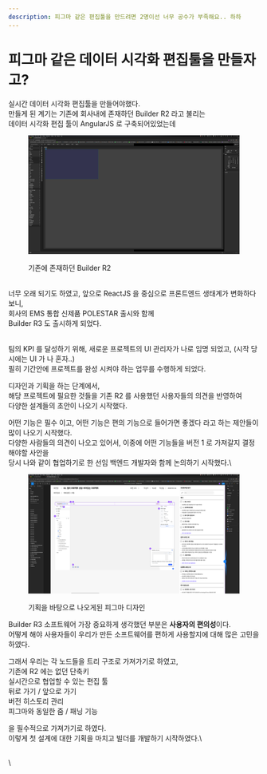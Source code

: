 ```yaml
---
description: 피그마 같은 편집툴을 만드려면 2명이선 너무 공수가 부족해요.. 하하
---
```


# 피그마 같은 데이터 시각화 편집툴을 만들자고?

실시간 데이터 시각화 편집툴을 만들어야했다.\
만들게 된 계기는 기존에 회사내에 존재하던 Builder R2 라고 불리는 \
데이터 시각화 편집 툴이 AngularJS 로 구축되어있었는데

<figure><img src="../.gitbook/assets/image (1).png" alt=""><figcaption><p>기존에 존재하던 Builder R2</p></figcaption></figure>

\
너무 오래 되기도 하였고, 앞으로 ReactJS 을 중심으로 프론트엔드 생태계가 변화하다보니,\
회사의 EMS 통합 신제품 POLESTAR 출시와 함께 \
Builder R3 도 출시하게 되었다.&#x20;

\
팀의 KPI 를 달성하기 위해, 새로운 프로젝트의 UI 관리자가 나로 임명 되었고, (시작 당시에는 UI 가 나 혼자..)\
필히 기간안에 프로젝트를 완성 시켜야 하는 업무를 수행하게 되었다.



디자인과 기획을 하는 단계에서, \
해당 프로젝트에 필요한 것들을 기존 R2 를 사용했던 사용자들의 의견을 반영하여\
다양한 설계들의 초안이 나오기 시작했다.



어떤 기능은 필수 이고, 어떤 기능은 편의 기능으로 들어가면 좋겠다 라고 하는 제안들이 많이 나오기 시작했다.\
다양한 사람들의 의견이 나오고 있어서, 이중에 어떤 기능들을 버전 1 로 가져갈지 결정해야할 사안을\
당시 나와 같이 협업하기로 한 선임 백엔드 개발자와 함께 논의하기 시작했다.\


<figure><img src="../.gitbook/assets/image.png" alt=""><figcaption><p>기획을 바탕으로 나오게된 피그마 디자인</p></figcaption></figure>



Builder R3 소프트웨어 가장 중요하게 생각했던 부분은 **사용자의 편의성**이다.\
어떻게 해야 사용자들이 우리가 만든 소프트웨어를 편하게 사용할지에 대해 많은 고민을 하였다.



그래서 우리는 각 노드들을 트리 구조로 가져가기로 하였고,\
기존에 R2 에는 없던 단축키\
실시간으로 협업할 수 있는 편집 툴\
뒤로 가기 / 앞으로 가기\
버전 히스토리 관리\
피그마와 동일한 줌 / 패닝 기능



을 필수적으로 가져가기로 하였다. \
이렇게 첫 설계에 대한 기획을 마치고 빌더를 개발하기 시작하였다.\














\
\
